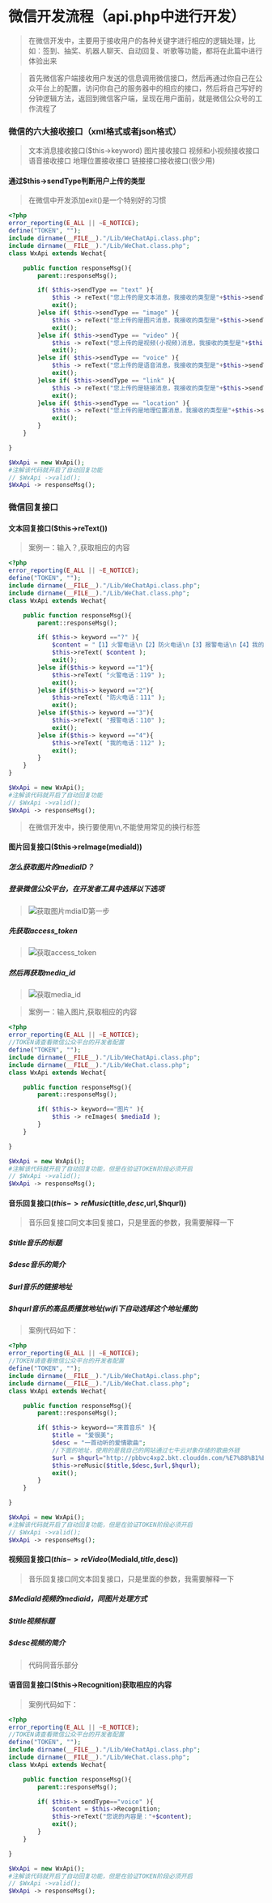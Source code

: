 # 微信开发流程（api.php中进行开发）

>在微信开发中，主要用于接收用户的各种关键字进行相应的逻辑处理，比如：签到、抽奖、机器人聊天、自动回复、听歌等功能，都将在此篇中进行体验出来

>首先微信客户端接收用户发送的信息调用微信接口，然后再通过你自己在公众平台上的配置，访问你自己的服务器中的相应的接口，然后将自己写好的分钟逻辑方法，返回到微信客户端，呈现在用户面前，就是微信公众号的工作流程了

### 微信的六大接收接口（xml格式或者json格式）
>文本消息接收接口($this->keyword)
>图片接收接口
>视频和小视频接收接口
>语音接收接口
>地理位置接收接口
>链接接口接收接口(很少用)

#### 通过$this->sendType判断用户上传的类型

>在微信中开发添加exit()是一个特别好的习惯

```php
<?php
error_reporting(E_ALL || ~E_NOTICE);
define("TOKEN", "");
include dirname(__FILE__)."/Lib/WeChatApi.class.php";
include dirname(__FILE__)."/Lib/WeChat.class.php";
class WxApi extends Wechat{

	public function responseMsg(){
		parent::responseMsg();

		if( $this->sendType == "text" ){
			$this -> reText("您上传的是文本消息，我接收的类型是"+$this->sendType);
			exit();
		}else if( $this->sendType == "image" ){
			$this -> reText("您上传的是图片消息，我接收的类型是"+$this->sendType);
			exit();
		}else if( $this->sendType == "video" ){
			$this -> reText("您上传的是视频(小视频)消息，我接收的类型是"+$this->sendType);
			exit();
		}else if( $this->sendType == "voice" ){
			$this -> reText("您上传的是语音消息，我接收的类型是"+$this->sendType);
			exit();
		}else if( $this->sendType == "link" ){
			$this -> reText("您上传的是链接消息，我接收的类型是"+$this->sendType);
			exit();
		}else if( $this->sendType == "location" ){
			$this -> reText("您上传的是地理位置消息，我接收的类型是"+$this->sendType);
			exit();
		}
	}

}

$WxApi = new WxApi();
#注解该代码就开启了自动回复功能
// $WxApi ->valid();
$WxApi -> responseMsg();
```

### 微信回复接口
#### 文本回复接口($this->reText())

>案例一：输入？,获取相应的内容
```php
<?php
error_reporting(E_ALL || ~E_NOTICE);
define("TOKEN", "");
include dirname(__FILE__)."/Lib/WeChatApi.class.php";
include dirname(__FILE__)."/Lib/WeChat.class.php";
class WxApi extends Wechat{

	public function responseMsg(){
		parent::responseMsg();

		if( $this-> keyword =="?" ){
			$content = "【1】火警电话\n【2】防火电话\n【3】报警电话\n【4】我的电话\n";
			$this->reText( $content );
			exit();
		}else if($this-> keyword =="1"){
			$this->reText( "火警电话：119" );
			exit();
		}else if($this-> keyword =="2"){
			$this->reText( "防火电话：111" );
			exit();
		}else if($this-> keyword =="3"){
			$this->reText( "报警电话：110" );
			exit();
		}else if($this-> keyword =="4"){
			$this->reText( "我的电话：112" );
			exit();
		}
	}
}

$WxApi = new WxApi();
#注解该代码就开启了自动回复功能
// $WxApi ->valid();
$WxApi -> responseMsg();
```
>在微信开发中，换行要使用\n,不能使用常见的换行标签

#### 图片回复接口($this->reImage(mediaId))
##### 怎么获取图片的mediaID？
##### 登录微信公众平台，在开发者工具中选择以下选项
>![获取图片mdiaID第一步](./images/1.png)
##### 先获取access_token
>![获取access_token](./images/2.png)
##### 然后再获取media_id
>![获取media_id](./images/3.png)

>案例一：输入图片,获取相应的内容
```php
<?php
error_reporting(E_ALL || ~E_NOTICE);
//TOKEN请查看微信公众平台的开发者配置
define("TOKEN", "");
include dirname(__FILE__)."/Lib/WeChatApi.class.php";
include dirname(__FILE__)."/Lib/WeChat.class.php";
class WxApi extends Wechat{

	public function responseMsg(){
		parent::responseMsg();

		if( $this-> keyword=="图片" ){
			$this -> reImages( $mediaId );
		}
	}

}

$WxApi = new WxApi();
#注解该代码就开启了自动回复功能，但是在验证TOKEN阶段必须开启
// $WxApi ->valid();
$WxApi -> responseMsg();
```

#### 音乐回复接口($this->reMusic($title,$desc,$url,$hqurl))
>音乐回复接口同文本回复接口，只是里面的参数，我需要解释一下
##### $title音乐的标题
##### $desc音乐的简介
##### $url音乐的链接地址
##### $hqurl音乐的高品质播放地址(wifi下自动选择这个地址播放)
>案例代码如下：
```php
<?php
error_reporting(E_ALL || ~E_NOTICE);
//TOKEN请查看微信公众平台的开发者配置
define("TOKEN", "");
include dirname(__FILE__)."/Lib/WeChatApi.class.php";
include dirname(__FILE__)."/Lib/WeChat.class.php";
class WxApi extends Wechat{

	public function responseMsg(){
		parent::responseMsg();

		if( $this-> keyword=="来首音乐" ){
			$title = "爱很美";
			$desc = "一首动听的爱情歌曲";
			//下面的地址，使用的是我自己的网站通过七牛云对象存储的歌曲外链
			$url = $hqurl="http://pbbvc4xp2.bkt.clouddn.com/%E7%88%B1%E5%BE%88%E7%BE%8E.mp3";
			$this->reMusic($title,$desc,$url,$hqurl);
			exit();
		}
	}

}

$WxApi = new WxApi();
#注解该代码就开启了自动回复功能，但是在验证TOKEN阶段必须开启
// $WxApi ->valid();
$WxApi -> responseMsg();
```

#### 视频回复接口($this->reVideo($MediaId,$title,$desc))
>音乐回复接口同文本回复接口，只是里面的参数，我需要解释一下
##### $MediaId视频的mediaid，同图片处理方式
##### $title视频标题
##### $desc视频的简介
>代码同音乐部分


#### 语音回复接口($this->Recognition)获取相应的内容
>案例代码如下：
```php
<?php
error_reporting(E_ALL || ~E_NOTICE);
//TOKEN请查看微信公众平台的开发者配置
define("TOKEN", "");
include dirname(__FILE__)."/Lib/WeChatApi.class.php";
include dirname(__FILE__)."/Lib/WeChat.class.php";
class WxApi extends Wechat{

	public function responseMsg(){
		parent::responseMsg();

		if( $this-> sendType=="voice" ){
			$content = $this->Recognition;
			$this->reText("您说的内容是："+$content);
			exit();
		}
	}

}

$WxApi = new WxApi();
#注解该代码就开启了自动回复功能，但是在验证TOKEN阶段必须开启
// $WxApi ->valid();
$WxApi -> responseMsg();
```